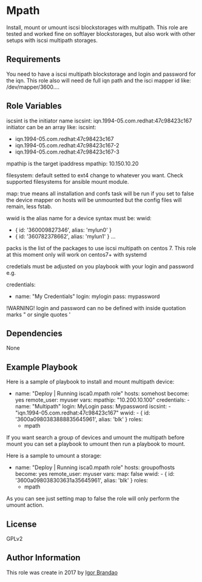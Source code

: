 Mpath
=========

Install, mount or umount iscsi blockstorages with multipath.
This role are tested and worked fine on softlayer blockstorages, but also
work with other setups with iscsi multipath storages.

Requirements
------------

You need to have a iscsi multipath blockstorage and login and password for the iqn.
This role also will need de full iqn path and the isci mapper id like: /dev/mapper/3600....

Role Variables
--------------

 iscsint is the initiator name
 iscsint: iqn.1994-05.com.redhat:47c98423c167
 initiator can be an array like:
 iscsint:
   - iqn.1994-05.com.redhat:47c98423c167
   - iqn.1994-05.com.redhat:47c98423c167-2
   - iqn.1994-05.com.redhat:47c98423c167-3

 mpathip is the target ipaddress
 mpathip: 10.150.10.20

 filesystem: default setted to ext4 change to whatever you want.
 Check supported filesystems for ansible mount module.

 map: true means all installation and confs task will be run
 if you set to false the device mapper on hosts will be unmounted
 but the config files will remain, less fstab.

 wwid is the alias name for a device
 syntax must be:
 wwid:
   - { id: '360009827346', alias: 'mylun0' }
   - { id: '360782378662', alias: 'mylun1' }
 ...

 packs is the list of the packages to use iscsi multipath on
 centos 7. This role at this moment only will work on centos7+
 with systemd


 credetials must be adjusted on you playbook with your login
 and password e.g.

 credentials:
   - name: "My Credentials"
     login: mylogin
     pass: mypassword

 !WARNING!
 login and password can no be defined with inside quotation marks " or single quotes '


Dependencies
------------

None

Example Playbook
----------------

Here is a sample of playbook to install and mount multipath device:

- name: "Deploy | Running isca0.mpath role"
  hosts: somehost
  become: yes
  remote_user: myuser
  vars:
    mpathip: "10.200.10.100"
    credentials:
      - name: "Multipath"
        login: MyLogin
        pass: Mypassword
    iscsint:
      - "iqn.1994-05.com.redhat:47c98423c167"
    wwid:
      - { id: '3600a0980383888835645961', alias: 'blk' }
  roles:
    - mpath

If you want search a group of devices and umount the multipath before mount
you can set a playbook to umount then run a playbook to mount.

Here is a sample to umount a storage:

- name: "Deploy | Running isca0.mpath role"
  hosts: groupofhosts
  become: yes
  remote_user: myuser
  vars:
    map: false
    wwid:
      - { id: '3600a098038303631a35645961', alias: 'blk' }
  roles:
    - mpath

As you can see just setting map to false the role will only perform the umount
action.

License
-------

GPLv2

Author Information
------------------

This role was create in 2017 by [Igor Brandao](https://isca.space)
